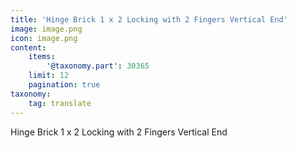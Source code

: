 ```yaml
---
title: 'Hinge Brick 1 x 2 Locking with 2 Fingers Vertical End'
image: image.png
icon: image.png
content:
    items:
        '@taxonomy.part': 30365
    limit: 12
    pagination: true
taxonomy:
    tag: translate
---
```


Hinge Brick 1 x 2 Locking with 2 Fingers Vertical End
